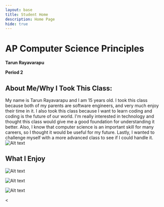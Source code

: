 ```yaml
---
layout: base
title: Student Home 
description: Home Page
hide: true
---
```


<h1>AP Computer Science Principles</h1>

**Tarun Rayavarapu**

**Period 2**


<h2>About Me/Why I Took This Class:</h2>


My name is Tarun Rayavarapu and I am 15 years old. I took this class because both of my parents are software engineers, and very much enjoy their time in it. I also took this class because I want to learn coding and coding is the future of our world. I'm really interested in technology and thought this class would give me a good foundation for understanding it better. Also, I know that computer science is an important skill for many careers, so I thought it would be useful for my future. Lastly, I wanted to challenge myself with a more advanced class to see if I could handle it.
![Alt text](https://i.insider.com/601441dd6dfbe10018e00c25?width=1136&format=jpeg)


<h2>What I Enjoy</h2>

![Alt text](https://i.etsystatic.com/6397925/r/il/b0f6c7/894698406/il_570xN.894698406_927u.jpg)

![Alt text](https://i.etsystatic.com/6397925/r/il/825ef9/886345972/il_570xN.886345972_m7nf.jpg)

![Alt text](https://png.pngtree.com/png-vector/20220119/ourmid/pngtree-cartoon-food-small-icon-vector-png-image_4237828.png)



<
